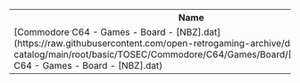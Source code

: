 <table>
<tr><th>Name</th><th>Size</th></tr>
<tr><td>[Commodore C64 - Games - Board - [NBZ].dat](https://raw.githubusercontent.com/open-retrogaming-archive/dat-catalog/main/root/basic/TOSEC/Commodore/C64/Games/Board/[NBZ]/Commodore C64 - Games - Board - [NBZ].dat)</td><td>6554</td></tr>
</table>
